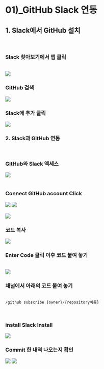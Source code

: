 # 01)_GitHub Slack 연동

## 1. Slack에서 GitHub 설치

<br>

### Slack 찾아보기에서 앱 클릭

<br>
<img src="./img/1.png">
<br>

### GitHub 검색

<img src="./img/2.png">
<br>

### Slack에 추가 클릭

<img src="./img/3.png">

### 2. Slack과 GitHub 연동

<br>

### GitHub와 Slack 엑세스

<img src="./img/4.png">
<br>

<br>

### Connect GitHub account Click

<img src="./img/5.png">
<img src="./img/6.png">
<br>

<br>
<img src="./img/7.png">
<br>

### 코드 복사

<img src="./img/8.png">
<br>

### Enter Code 클릭 이후 코드 붙여 놓기

<br>
<img src="./img/9.png">
<br>

### 채널에서 아래의 코드 붙여 놓기

```text

/github subscribe {owner}/{repository이름}

```

<br>

### install Slack Install

<img src="./img/11.png">
<br>

### Commit 한 내역 나오는지 확인

<img src="./img/14.png">
<img src="./img/15.png">
<br>
